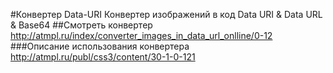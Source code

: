 #Конвертер Data-URI
Конвертер изображений в код Data URI &amp; Data URL &amp; Base64
##Смотреть конвертер
http://atmpl.ru/index/converter_images_in_data_url_onlline/0-12
###Описание использования конвертера
http://atmpl.ru/publ/css3/content/30-1-0-121
